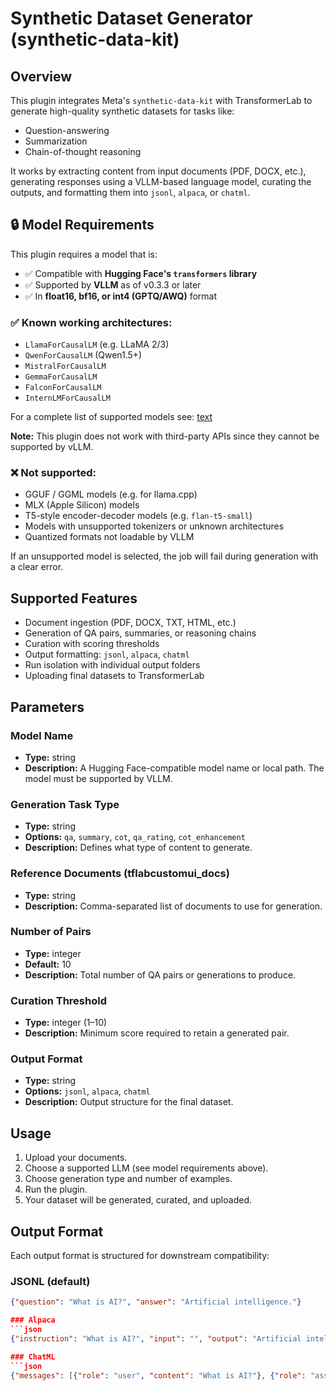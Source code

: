 # Synthetic Dataset Generator (synthetic-data-kit)

## Overview

This plugin integrates Meta's `synthetic-data-kit` with TransformerLab to generate high-quality synthetic datasets for tasks like:

- Question-answering
- Summarization
- Chain-of-thought reasoning

It works by extracting content from input documents (PDF, DOCX, etc.), generating responses using a VLLM-based language model, curating the outputs, and formatting them into `jsonl`, `alpaca`, or `chatml`.

## 🔒 Model Requirements

This plugin requires a model that is:

- ✅ Compatible with **Hugging Face's `transformers` library**
- ✅ Supported by **VLLM** as of v0.3.3 or later
- ✅ In **float16, bf16, or int4 (GPTQ/AWQ)** format

### ✅ Known working architectures:
- `LlamaForCausalLM` (e.g. LLaMA 2/3)
- `QwenForCausalLM` (Qwen1.5+)
- `MistralForCausalLM`
- `GemmaForCausalLM`
- `FalconForCausalLM`
- `InternLMForCausalLM`

For a complete list of supported models see: [text](https://docs.vllm.ai/en/latest/models/supported_models.html#text-generation)

**Note:** This plugin does not work with third-party APIs since they cannot be supported by vLLM.

### ❌ Not supported:
- GGUF / GGML models (e.g. for llama.cpp)
- MLX (Apple Silicon) models
- T5-style encoder-decoder models (e.g. `flan-t5-small`)
- Models with unsupported tokenizers or unknown architectures
- Quantized formats not loadable by VLLM

If an unsupported model is selected, the job will fail during generation with a clear error.

## Supported Features

- Document ingestion (PDF, DOCX, TXT, HTML, etc.)
- Generation of QA pairs, summaries, or reasoning chains
- Curation with scoring thresholds
- Output formatting: `jsonl`, `alpaca`, `chatml`
- Run isolation with individual output folders
- Uploading final datasets to TransformerLab

## Parameters

### Model Name

- **Type:** string  
- **Description:** A Hugging Face-compatible model name or local path. The model must be supported by VLLM.

### Generation Task Type

- **Type:** string  
- **Options:** `qa`, `summary`, `cot`, `qa_rating`, `cot_enhancement`  
- **Description:** Defines what type of content to generate.

### Reference Documents (tflabcustomui_docs)

- **Type:** string  
- **Description:** Comma-separated list of documents to use for generation.

### Number of Pairs

- **Type:** integer  
- **Default:** 10  
- **Description:** Total number of QA pairs or generations to produce.

### Curation Threshold

- **Type:** integer (1–10)  
- **Description:** Minimum score required to retain a generated pair.

### Output Format

- **Type:** string  
- **Options:** `jsonl`, `alpaca`, `chatml`  
- **Description:** Output structure for the final dataset.

## Usage

1. Upload your documents.
2. Choose a supported LLM (see model requirements above).
3. Choose generation type and number of examples.
4. Run the plugin.
5. Your dataset will be generated, curated, and uploaded.

## Output Format

Each output format is structured for downstream compatibility:

### JSONL (default)
```json
{"question": "What is AI?", "answer": "Artificial intelligence."}

### Alpaca
```json
{"instruction": "What is AI?", "input": "", "output": "Artificial intelligence."}

### ChatML
```json
{"messages": [{"role": "user", "content": "What is AI?"}, {"role": "assistant", "content": "Artificial intelligence."}]}
